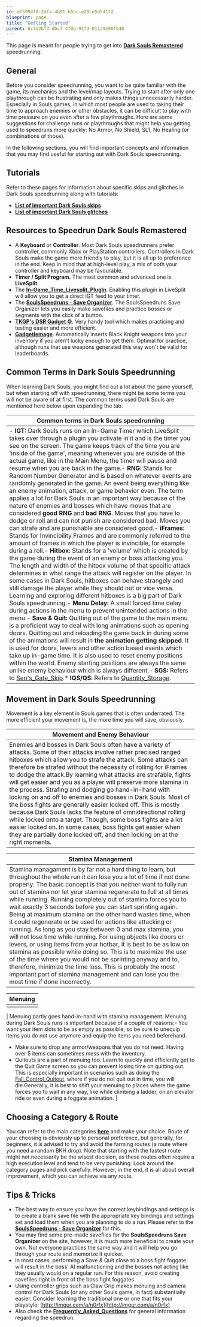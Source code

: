 ```yaml
---
id: ef5994f0-2dfa-4b91-b5bc-e29ce5d54172
blueprint: page
title: 'Getting Started'
parent: 8c7d2bf3-dbc7-4f0b-91fd-011c9e90fb40
---
```

This page is meant for people trying to get into [**Dark Souls Remastered**](/ds1remaster) speedrunning.

## General

Before you consider speedrunning, you want to be quite familiar with the game, its mechanics and the level/map layouts. Trying to start after only one playthrough can be frustrating and only makes things unnecessarily harder. Especially in Souls games, in which most people are used to taking their time to approach enemies or other obstacles, it can be difficult to play with time pressure on you even after a few playthroughs. Here are some suggestions for challenge runs or playthroughs that might help you getting used to speedruns more quickly: No Armor, No Shield, SL1, No Healing (or combinations of those).

In the following sections, you will find important concepts and information that you may find useful for starting out with Dark Souls speedrunning.

## Tutorials

Refer to these pages for information about specific skips and glitches in Dark Souls speedrunning along with tutorials:

- [**List of important Dark Souls skips**](/Category:Skip_\(Dark_Souls\))
- [**List of important Dark Souls glitches**](/Category:Glitch_\(Dark_Souls\))

## Resources to Speedrun Dark Souls Remastered

- A **Keyboard** or **Controller**. Most Dark Souls speedrunners prefer controller, commonly Xbox or PlayStation controllers. Controllers in Dark Souls make the game more friendly to play, but it is all up to preference in the end. Keep in mind that at high-level play, a mix of both your controller and keyboard may be favourable.
- **Timer / Split Program.** The most common and advanced one is **LiveSplit**.
- The [**In-Game\_Time\_Livesplit\_PlugIn**](//github.com/CapitaineToinon/LiveSplit.DarkSoulsIGT). Enabling this plugin in LiveSplit will allow you to get a direct IGT feed to your timer.
- The [**SoulsSpeedruns - Save Organizer**](https://github.com/Kahmul/SoulsSpeedruns-Save-Organizer/releases). The SoulsSpeedruns Save Organizer lets you easily make savefiles and practice bosses or segments with the click of a button.
- [**TKGP's DSR Gadget ©**](//github.com/JKAnderson/DSR-Gadget/releases). Very handy tool which makes practicing and testing easier and more efficient.
- [**Gadgetlemage**](//github.com/CapitaineToinon/Gadgetlemage/releases). Automatically inserts Black Knight weapons into your inventory if you aren't lucky enough to get them. Optimal for practice, although runs that use weapons generated this way won't be valid for leaderboards.

## Common Terms in Dark Souls Speedrunning

When learning Dark Souls, you might find out a lot about the game yourself, but when starting off with speedrunning, there might be some terms you will not be aware of at first. The common terms used Dark Souls are mentioned here below upon expanding the tab.

| Common terms in Dark Souls speedrunning |
| --- |
| - **IGT:** Dark Souls runs on an In-Game Timer which LiveSplit takes over through a plugin you activate in it and is the timer you see on the screen. The game keeps track of the time you are 'inside of the game', meaning whenever you are outside of the actual game, like in the Main Menu, the timer will pause and resume when you are back in the game.- **RNG:** Stands for Random Number Generator and is based on whatever events are randomly generated in the game. An event being everything like an enemy animation, attack, or game behavior even. The term applies a lot for Dark Souls in an important way because of the nature of enemies and bosses which have moves that are considered **good RNG** and **bad RNG**. Moves that you have to dodge or roll and can not punish are considered bad. Moves you can strafe and are punishable are considered good.- **iFrames:** Stands for Invincibility Frames and are commonly referred to the amount of frames in which the player is invincible, for example during a roll.- **Hitbox:** Stands for a 'volume' which is created by the game during the event of an enemy or boss attacking you. The length and width of the hitbox volume of that specific attack determines in what range the attack will register on the player. In some cases in Dark Souls, hitboxes can behave strangely and still damage the player while they should not or vice versa. Learning and exploring different hitboxes is a big part of Dark Souls speedrunning.- **Menu Delay:** A small forced time delay during actions in the menu to prevent unintended actions in the menu.- **Save & Quit:** Quitting out of the game to the main menu is a proficient way to deal with long animations such as opening doors. Quitting out and reloading the game back in during some of the animations will result in **the animation getting skipped**. It is used for doors, levers and other action based events which take up in-game time. It is also used to reset enemy positions within the world. Enemy starting positions are always the same unlike enemy behaviour which is always different.- **SGS:** Refers to [Sen's_Gate_Skip](/darksouls/sens-gate-skip).* **IQS/QS:** Refers to [Quantity_Storage](/darksouls/quantity-storage). |

## Movement in Dark Souls Speedrunning

Movement is a key element in Souls games that is often underrated. The more efficient your movement is, the more time you will save, obviously.

| Movement and Enemy Behaviour |
| --- |
| Enemies and bosses in Dark Souls often have a variety of attacks. Some of their attacks involve rather precised ranged hitboxes which allow you to strafe the attack. Some attacks can therefore be strafed without the necessity of rolling for iFrames to dodge the attack.By learning what attacks are strafable, fights will get easier and you as a player will preserve more stamina in the process. Strafing and dodging go hand-in-hand with locking on and off to enemies and bosses in Dark Souls. Most of the boss fights are generally easier locked off. This is mostly because Dark Souls lacks the feature of omnidirectional rolling while locked onto a target. Though, some boss fights are a lot easier locked on. In some cases, boss fights get easier when they are partially done locked off, and then locking on at the right moments. |

| Stamina Management |
| --- |
| Stamina managament is by far not a hard thing to learn, but throughout the whole run it can lose you a lot of time if not done properly. The basic concept is that you neither want to fully run out of stamina nor let your stamina regenerate to full at all times while running. Running completely out of stamina forces you to wait exactly 3 seconds before you can start sprinting again. Being at maximum stamina on the other hand wastes time, when it could regenerate or be used for actions like attacking or running. As long as you stay between 0 and max stamina, you will not lose time while running. For using objects like doors or levers, or using items from your hotbar, it is best to be as low on stamina as possible while doing so. This is to maximize the use of the time where you would not be sprinting anyway and to, therefore, minimize the time loss. This is probably the most important part of stamina management and can lose you the most time if done incorrectly. |

| Menuing |
| --- |
|  |

| Menuing partly goes hand-in-hand with stamina management. Menuing during Dark Souls runs is important because of a couple of reasons:- You want your item slots to be as empty as possible, so be sure to unequip items you do not use anymore and equip the items you need beforehand.

- Make sure to drop any armor/weapons that you do not need. Having over 5 items can sometimes mess with the inventory.
- Quitouts are a part of menuing too. Learn to quickly and efficiently get to the Quit Game screen so you can prevent losing time on quitting out. This is especially important in scenarios such as doing the [Fall_Control_Quitout](/darksouls/fall-control-quitout), where if you do not quit out in time, you will die.Generally, it is best to shift your menuing to places where the game forces you to wait in any way, like while climbing a ladder, on an elevator ride or even during a foggate animation. |

## Choosing a Category & Route

You can refer to the main categories [**here**](/ds1remasterleaderboards-.26-categories) and make your choice. Route of your choosing is obviously up to personal preference, but generally, for beginners, it is advised to try and avoid the farming routes (a route where you need a random BKH drop). Note that starting with the fastest route might not necessarily be the wisest decision, as these routes often require a high execution level and tend to be very punishing. Look around the category pages and pick carefully. However, in the end, it is all about overall improvement, which you can achieve via any route.

## Tips & Tricks

- The best way to ensure you have the correct keybindings and settings is to create a blank save file with the appropriate key bindings and settings set and load them when you are planning to do a run. Please refer to the [**SoulsSpeedruns - Save Organizer**](https://github.com/Kahmul/SoulsSpeedruns-Save-Organizer) for this.
- You may find some pre-made savefiles for the **SoulsSpeedruns  Save Organizer** on the site, however, it is much more beneficial to create your own. Not everyone practices the same way and it will help you go through your route and memorize it quicker.
- In most cases, performing a Save & Quit close to a boss fight foggate will result in the boss' AI malfunctioning and the bosses not acting like they usually would on a regular run. For this reason, avoid creating savefiles right in front of the boss fight foggates.
- Using controller grips such as Claw Grip makes menuing and camera control for Dark Souls (or any other Souls game, in fact) substantially easier. Consider learning the traditional one or one that fits your playstyle: [http://imgur.com/a/n0rfx](http://imgur.com/a/n0rfx)
- Also check the [**Frequently\_Asked\_Questions**](/darksouls/frequently-asked-questions) for general information regarding the speedrun.
